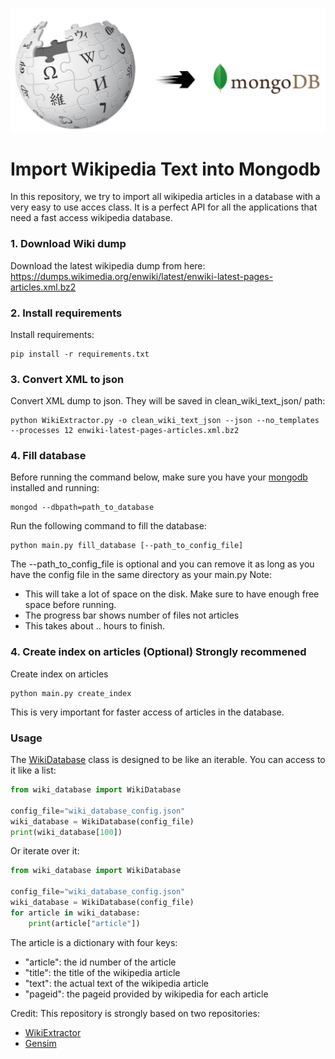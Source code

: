 ![alt text](wikitomongo.jpg)

# Import Wikipedia Text into Mongodb
In this repository, we try to import all wikipedia articles in a database with a very easy to use acces class.
It is a perfect API for all the applications that need a fast access wikipedia database.

### 1. Download Wiki dump
Download the latest wikipedia dump from here:
https://dumps.wikimedia.org/enwiki/latest/enwiki-latest-pages-articles.xml.bz2

### 2. Install requirements
Install requirements:
```
pip install -r requirements.txt
```

### 3. Convert XML to json

Convert XML dump to json. They will be saved in clean_wiki_text_json/ path:
```
python WikiExtractor.py -o clean_wiki_text_json --json --no_templates --processes 12 enwiki-latest-pages-articles.xml.bz2
```

### 4. Fill database
Before running the command below, make sure you have your [mongodb](https://www.mongodb.com/) installed and running:

```
mongod --dbpath=path_to_database
```

Run the following command to fill the database:
```
python main.py fill_database [--path_to_config_file]
```
The --path_to_config_file is optional and you can remove it as long as you have the config file in the same directory as your main.py
Note: 
- This will take a lot of space on the disk. Make sure to have enough free space before running.
- The progress bar shows number of files not articles
- This takes about .. hours to finish.

### 4. Create index on articles (Optional) **Strongly recommened**
Create index on articles

```
python main.py create_index
```
This is very important for faster access of articles in the database.

### Usage
The [WikiDatabase](https://github.com/roholazandie/wikipedia_to_mongodb/blob/master/wiki_database.py) class is designed to be like an iterable. You can access to it like a list:
```python
from wiki_database import WikiDatabase

config_file="wiki_database_config.json"
wiki_database = WikiDatabase(config_file)
print(wiki_database[100])
```
Or iterate over it:

```python
from wiki_database import WikiDatabase

config_file="wiki_database_config.json"
wiki_database = WikiDatabase(config_file)
for article in wiki_database:
    print(article["article"])
```

The article is a dictionary with four keys:
- "article": the id number of the article
- "title": the title of the wikipedia article
- "text": the actual text of the wikipedia article
- "pageid": the pageid provided by wikipedia for each article

Credit:
This repository is strongly based on two repositories:
 - [WikiExtractor](https://github.com/attardi/wikiextractor)
 - [Gensim](https://github.com/RaRe-Technologies/gensim)